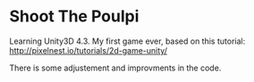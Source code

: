 Shoot The Poulpi
==============

Learning Unity3D 4.3.
My first game ever, based on this tutorial: http://pixelnest.io/tutorials/2d-game-unity/ 

There is some adjustement and improvments in the code.
